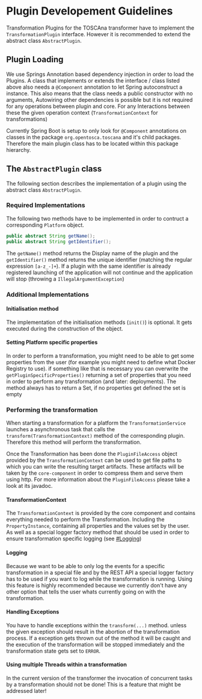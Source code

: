 # Plugin Developement Guidelines

Transformation Plugins for the TOSCAna transformer have to implement the `TransformationPlugin` interface. However it is recommended to extend the abstract class `AbstractPlugin`.

## Plugin Loading

We use Springs Annotation based dependency injection in order to load the Plugins. A class that implements or extends the interface / class listed above also needs a `@Component` annotation to let Spring autoconstruct a instance. This also means that the class needs a public constructor with no arguments, Autowiring other dependencies is possible but it is not required for any operations between plugin and core. For any Interactions between these the given operation context (`TransformationContext` for transformations)  

Currently Spring Boot is setup to only look for `@Component` annotations on classes in the package `org.opentosca.toscana` and it's child packages. Therefore the main plugin class has to be located within this package hierarchy.

## The `AbstractPlugin` class

The following section describes the implementation of a plugin using the abstract class `AbstractPlugin`. 

### Required Implementations

The following two methods have to be implemented in order to contruct a corresponding `Platform` object.
```Java
public abstract String getName();
public abstract String getIdentifier();
```
The `getName()` method returns the Display name of the plugin and the `getIdentifier()` method returns the unique identifier (matching the regular expression `[a-z_-]+`). If a plugin with the same identifier is already registered launching of the application will not continue and the application will stop (throwing a `IllegalArgumentException`)

### Additional Implementations

#### Initialisation method

The implementation of the initialisation methods (`init()`) is optional. It gets executed during the construction of the object. 

#### Setting Platform specific properties

In order to perform a transformation, you might need to be able to get some properties from the user (for example you might need to define what Docker Registry to use). if something like that is necessary you can overwrite the `getPluginSpecificProperties()` returning a set of properties that you need in order to perform any transformation (and later: deployments). The method always has to return a Set, if no properties get defined the set is empty

### Performing the transformation

When starting a transformation for a platform the `TransformationService` launches a asynchronous task that calls the `transform(TransformationContext)` method of the corresponding plugin. Therefore this method will perform the transformation. 

Once the Transformation has been done the `PluginFileAccess` object provided by the `TransformationContext` can be used to get file paths to which you can write the resulting target artifacts. These artifacts will be taken by the `core-component` in order to compress them and serve them using http. For more information about the `PluginFileAccess` please take a look at its javadoc.

#### TransformationContext

The `TransformationContext` is provided by the core component and contains everything needed to perform the Transformation. Including the `PropertyInstance`, containing all properties and the values set by the user. As well as a special logger factory method that should be used in order to ensure transformation specific logging (see [#Logging](Logging))

#### Logging

Because we want to be able to only log the events for a specific transformation in a special file and by the REST API a special logger factory has to be used if you want to log while the transformation is running. Using this feature is highly recommended because we currently don't have any other option that tells the user whats currently going on with the transformation.

#### Handling Exceptions

You have to handle exceptions within the `transform(...)` method. unless the given exception should result in the abortion of the transformation process. If a exception gets thrown out of the method it will be caught and the execution of the transformation will be stopped immediately and the transformation state gets set to `ERROR`.

#### Using multiple Threads within a transformation

In the current version of the transformer the invocation of concurrent tasks by a transformation should not be done! This is a feature that might be addressed later!
